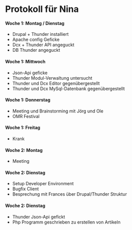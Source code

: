 # Protokoll für Nina

#### Woche 1: Montag / Dienstag
* Drupal + Thunder installiert
* Apache config Geficke
* Dcx + Thunder API angeguckt
* DB Thunder angeguckt

#### Woche 1: Mittwoch
* Json-Api geficke
* Thunder Modul-Verwaltung untersucht
* Thunder und Dcx Editor gegenübergestellt
* Thunder und Dcx MySql-Datenbank gegenübergestellt

#### Woche 1: Donnerstag
* Meeting und Brainstorming mit Jörg und Ole
* OMR Festival

#### Woche 1: Freitag
* Krank

#### Woche 2: Montag
* Meeting

#### Woche 2: Dienstag
* Setup Developer Environment
* Bugfix Client
* Besprechung mit Frances über Drupal/Thunder Struktur

#### Woche 2: Dienstag
* Thunder Json-Api gefickt
* Php Programm geschrieben zu erstellen von Artikeln
